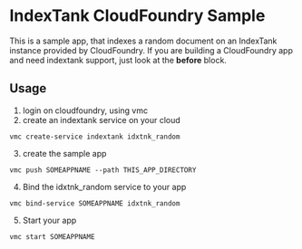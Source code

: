 IndexTank CloudFoundry Sample
=============================

This is a sample app, that indexes a random document  on an IndexTank instance provided by CloudFoundry.
If you are building a CloudFoundry app and need indextank support, just look at the **before** block.

Usage
-----
1. login on cloudfoundry, using vmc
2. create an indextank service on your cloud
```
vmc create-service indextank idxtnk_random
```
3. create the sample app
```
vmc push SOMEAPPNAME --path THIS_APP_DIRECTORY 
```
4. Bind the idxtnk_random service to your app
```
vmc bind-service SOMEAPPNAME idxtnk_random
```
5. Start your app
```
vmc start SOMEAPPNAME
```
